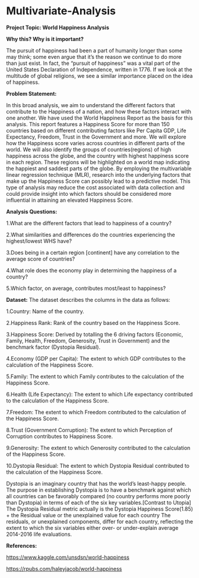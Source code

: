# Multivariate-Analysis

**Project Topic: World Happiness Analysis**

**Why this? Why is it important?**

The pursuit of happiness had been a part of humanity longer than some may think; some even argue that it’s the reason we continue to do more than just exist. In fact, the “pursuit of happiness” was a vital part of the United States Declaration of Independence, written in 1776. If we look at the multitude of global religions, we see a similar importance placed on the idea of happiness.

**Problem Statement:**

In this broad analysis, we aim to understand the different factors that contribute to the Happiness of a nation, and how these factors interact with one another. We have used the World Happiness Report as the basis for this analysis. This report features a Happiness Score for more than 150 countries based on different contributing factors like Per Capita GDP, Life Expectancy, Freedom, Trust in the Government and more. We will explore how the Happiness score varies across countries in different parts of the world. We will also identify the groups of countries(regions) of high happiness across the globe, and the country with highest happiness score in each region. These regions will be highlighted on a world map indicating the happiest and saddest parts of the globe. By employing the multivariable linear regression technique (MLR), research into the underlying factors that make up the Happiness Score can possibly lead to a predictive model. This type of analysis may reduce the cost associated with data collection and could provide insight into which factors should be considered more influential in attaining an elevated Happiness Score.

**Analysis Questions:**

1.What are the different factors that lead to happiness of a country?

2.What similarities and differences do the countries experiencing the highest/lowest WHS have?

3.Does being in a certain region [continent] have any correlation to the average score of countries?

4.What role does the economy play in determining the happiness of a country?

5.Which factor, on average, contributes most/least to happiness?

**Dataset:**
The dataset describes the columns in the data as follows:

1.Country: Name of the country.

2.Happiness Rank: Rank of the country based on the Happiness Score.

3.Happiness Score: Derived by totalling the 6 driving factors (Economic, Family, Health, Freedom, Generosity, Trust in Government) and the benchmark factor (Dystopia Residual).

4.Economy (GDP per Capita): The extent to which GDP contributes to the calculation of the Happiness Score.

5.Family: The extent to which Family contributes to the calculation of the Happiness Score.

6.Health (Life Expectancy): The extent to which Life expectancy contributed to the calculation of the Happiness Score.

7.Freedom: The extent to which Freedom contributed to the calculation of the Happiness Score.

8.Trust (Government Corruption): The extent to which Perception of Corruption contributes to Happiness Score.

9.Generosity: The extent to which Generosity contributed to the calculation of the Happiness Score.

10.Dystopia Residual: The extent to which Dystopia Residual contributed to the calculation of the Happiness Score.

Dystopia is an imaginary country that has the world’s least-happy people. The purpose in establishing Dystopia is to have a benchmark against which all countries can be favorably compared (no country performs more poorly than Dystopia) in terms of each of the six key variables.[Contrast to Utopia] The Dystopia Residual metric actually is the Dystopia Happiness Score(1.85) + the Residual value or the unexplained value for each country The residuals, or unexplained components, differ for each country, reflecting the extent to which the six variables either over- or under-explain average 2014-2016 life evaluations.

**References:**

https://www.kaggle.com/unsdsn/world-happiness

https://rpubs.com/haleyjacob/world-happiness
